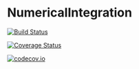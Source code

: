 # NumericalIntegration

[![Build Status](https://travis-ci.org/deXtoRious/NumericalIntegration.jl.svg?branch=master)](https://travis-ci.org/deXtoRious/NumericalIntegration.jl)

[![Coverage Status](https://coveralls.io/repos/deXtoRious/NumericalIntegration.jl/badge.svg?branch=master&service=github)](https://coveralls.io/github/deXtoRious/NumericalIntegration.jl?branch=master)

[![codecov.io](http://codecov.io/github/deXtoRious/NumericalIntegration.jl/coverage.svg?branch=master)](http://codecov.io/github/deXtoRious/NumericalIntegration.jl?branch=master)
